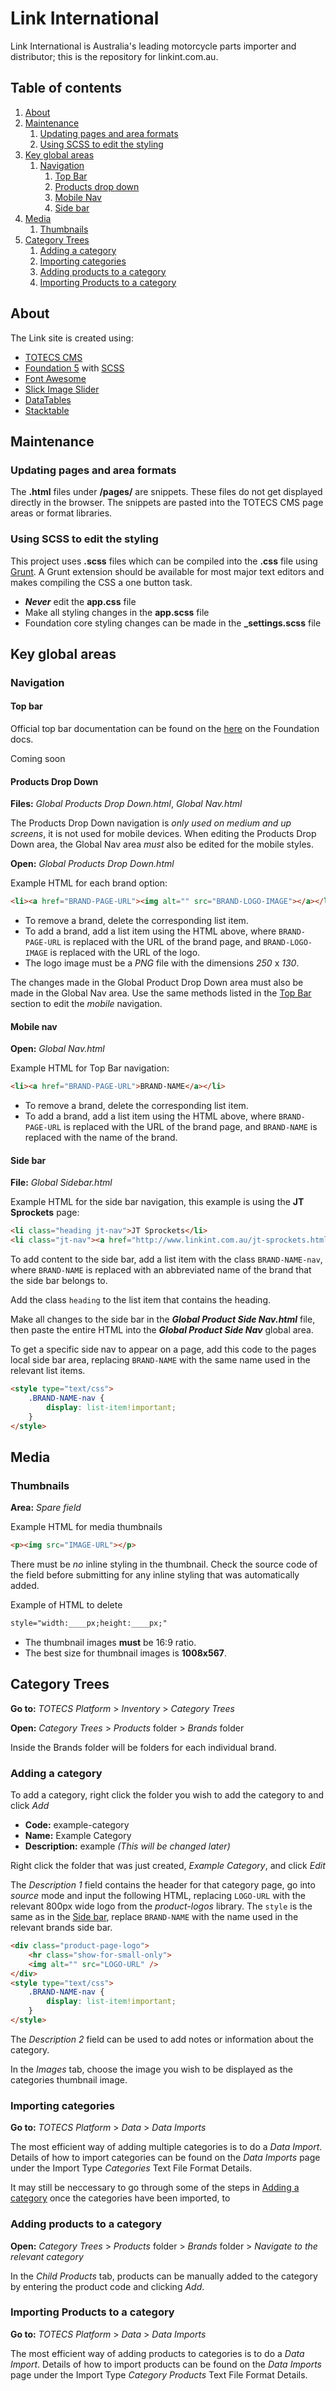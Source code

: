 # Link International
Link International is Australia's leading motorcycle parts importer and distributor; this is the repository for linkint.com.au.

## Table of contents
1. [About](#about)
2. [Maintenance](#maintenance)
	1. [Updating pages and area formats](#updating-pages-and-area-formats)
	2. [Using SCSS to edit the styling](#using-SCSS-to-edit-the-styling)
3. [Key global areas](#key-global-areas)
	1. [Navigation](#navigation)
		1. [Top Bar](#top-bar)
		2. [Products drop down](#products-drop-down)
		3. [Mobile Nav](#mobile-nav)
		4. [Side bar](#side-bar)
4. [Media](#media)
	1. [Thumbnails](#thumbnails)
5. [Category Trees](#category-trees)
	1. [Adding a category](#adding-a-category)
	2. [Importing categories](#importing-categories)
	3. [Adding products to a category](#adding-products-to-a-category)
	4. [Importing Products to a category](#importing-products-to-a-category)




## About
The Link site is created using:
* [TOTECS CMS](http://www.totecs.com/index_page.html)
* [Foundation 5](http://foundation.zurb.com/sites/docs/v/5.5.3/) with [SCSS](http://sass-lang.com/)
* [Font Awesome](http://fontawesome.io/icons/)
* [Slick Image Slider](http://kenwheeler.github.io/slick/)
* [DataTables](https://datatables.net/)
* [Stacktable](http://johnpolacek.github.io/stacktable.js/)


## Maintenance

### Updating pages and area formats
The **.html** files under **/pages/** are snippets. These files do not get displayed directly in the browser. The snippets are pasted into the TOTECS CMS page areas or format libraries.

### Using SCSS to edit the styling
This project uses **.scss** files which can be compiled into the **.css** file using [Grunt](http://gruntjs.com/getting-started). A Grunt extension should be available for most major text editors and makes compiling the CSS a one button task.

- **_Never_** edit the **app.css** file
- Make all styling changes in the **app.scss** file
- Foundation core styling changes can be made in the **_settings.scss** file

## Key global areas

### Navigation

#### Top bar

Official top bar documentation can be found on the [here](http://foundation.zurb.com/sites/docs/v/5.5.3/components/topbar.html) on the Foundation docs.

Coming soon

#### Products Drop Down

__Files:__ *Global Products Drop Down.html*, *Global Nav.html*

The Products Drop Down navigation is *only used on medium and up screens*, it is not used for mobile devices. When editing the Products Drop Down area, the Global Nav area *must* also be edited for the mobile styles.


__Open:__ *Global Products Drop Down.html*

Example HTML for each brand option:

```html
<li><a href="BRAND-PAGE-URL"><img alt="" src="BRAND-LOGO-IMAGE"></a></li>
```

- To remove a brand, delete the corresponding list item.
- To add a brand, add a list item using the HTML above, where ```BRAND-PAGE-URL``` is replaced with the URL of the brand page, and ```BRAND-LOGO-IMAGE``` is replaced with the URL of the logo.
- The logo image must be a *PNG* file with the dimensions *250* x *130*.

The changes made in the Global Product Drop Down area must also be made in the Global Nav area. Use the same methods listed in the [Top Bar](#top-bar) section to edit the *mobile* navigation.

#### Mobile nav

__Open:__ *Global Nav.html*

Example HTML for Top Bar navigation:

```html
<li><a href="BRAND-PAGE-URL">BRAND-NAME</a></li>
```

- To remove a brand, delete the corresponding list item.
- To add a brand, add a list item using the HTML above, where ```BRAND-PAGE-URL``` is replaced with the URL of the brand page, and ```BRAND-NAME``` is replaced with the name of the brand.


#### Side bar

__File:__ *Global Sidebar.html*

Example HTML for the side bar navigation, this example is using the **JT Sprockets** page:

```html
<li class="heading jt-nav">JT Sprockets</li>
<li class="jt-nav"><a href="http://www.linkint.com.au/jt-sprockets.html">About</a></li>
``` 

To add content to the side bar, add a list item with the class ```BRAND-NAME-nav```, where ```BRAND-NAME``` is replaced with an abbreviated name of the brand that the side bar belongs to.

Add the class ```heading``` to the list item that contains the heading.

Make all changes to the side bar in the **_Global Product Side Nav.html_** file, then paste the entire HTML into the **_Global Product Side Nav_** global area.

To get a specific side nav to appear on a page, add this code to the pages local side bar area, replacing ```BRAND-NAME``` with the same name used in the relevant list items.

```html
<style type="text/css">
	.BRAND-NAME-nav {
		display: list-item!important;
	}
</style>
```

## Media

### Thumbnails
__Area:__ *Spare field*

Example HTML for media thumbnails

```html
<p><img src="IMAGE-URL"></p>
```

There must be *no* inline styling in the thumbnail. Check the source code of the field before submitting for any inline styling that was automatically added.

Example of HTML to delete

```html
style="width:____px;height:____px;"
```

- The thumbnail images **must** be 16:9 ratio.
- The best size for thumbnail images is **1008x567**.




## Category Trees

__Go to:__ *TOTECS Platform* > *Inventory* > *Category Trees*

__Open:__ *Category Trees* > *Products* folder > *Brands* folder

Inside the Brands folder will be folders for each individual brand.

### Adding a category

To add a category, right click the folder you wish to add the category to and click *Add*
- __Code:__ example-category
- __Name:__ Example Category
- __Description:__ example *(This will be changed later)*

Right click the folder that was just created, *Example Category*, and click *Edit*

The *Description 1* field contains the header for that category page, go into *source* mode and input the following HTML, replacing ```LOGO-URL``` with the relevant 800px wide logo from the *product-logos* library. The ```style``` is the same as in the [Side bar](#side-bar), replace ```BRAND-NAME``` with the name used in the relevant brands side bar.

```html
<div class="product-page-logo">
	<hr class="show-for-small-only">
	<img alt="" src="LOGO-URL" />
</div>
<style type="text/css">
	.BRAND-NAME-nav {
		display: list-item!important;
	}
</style>
```

The *Description 2* field can be used to add notes or information about the category.

In the *Images* tab, choose the image you wish to be displayed as the categories thumbnail image.

### Importing categories

__Go to:__ *TOTECS Platform* > *Data* > *Data Imports*

The most efficient way of adding multiple categories is to do a *Data Import*. Details of how to import categories can be found on the *Data Imports* page under the Import Type *Categories* Text File Format Details.

It may still be neccessary to go through some of the steps in [Adding a category](#adding-a-category) once the categories have been imported, to 

### Adding products to a category

__Open:__ *Category Trees* > *Products* folder > *Brands* folder > *Navigate to the relevant category*

In the *Child Products* tab, products can be manually added to the category by entering the product code and clicking *Add*.

### Importing Products to a category

__Go to:__ *TOTECS Platform* > *Data* > *Data Imports*

The most efficient way of adding products to categories is to do a  *Data Import*. Details of how to import products can be found on the *Data Imports* page under the Import Type *Category Products* Text File Format Details.